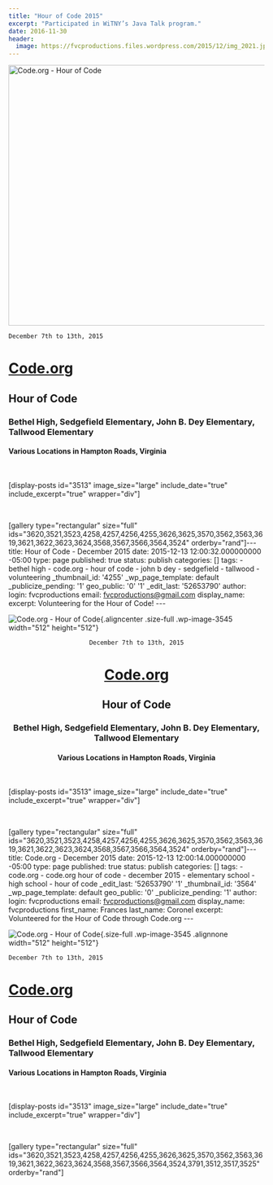 ```yaml
---
title: "Hour of Code 2015"
excerpt: "Participated in WiTNY’s Java Talk program."
date: 2016-11-30
header:
  image: https://fvcproductions.files.wordpress.com/2015/12/img_2021.jpg
---
```


<img class="aligncenter size-full wp-image-3545" src="https://fvcproductions.files.wordpress.com/2015/11/codeorg.png" alt="Code.org - Hour of Code" width="512" height="512" />

<code>December 7th to 13th, 2015</code>
<h1><a href="http://hourofcode.com" target="_blank">Code.org</a></h1>
<h2><strong>Hour of Code</strong></h2>
<h3>Bethel High, Sedgefield Elementary, John B. Dey Elementary, Tallwood Elementary</h3>
<h4>Various Locations in Hampton Roads, Virginia</h4>

&nbsp;

[display-posts id="3513" image_size="large" include_date="true" include_excerpt="true" wrapper="div"]

&nbsp;

[gallery type="rectangular" size="full" ids="3620,3521,3523,4258,4257,4256,4255,3626,3625,3570,3562,3563,3619,3621,3622,3623,3624,3568,3567,3566,3564,3524" orderby="rand"]---
title: Hour of Code - December 2015 date: 2015-12-13
12:00:32.000000000 -05:00 type: page published: true status: publish
categories: \[\] tags: - bethel high - code.org - hour of code - john b
dey - sedgefield - tallwood - volunteering  \_thumbnail\_id: '4255'
\_wp\_page\_template: default \_publicize\_pending: '1' geo\_public: '0'
 '1' \_edit\_last: '52653790' author: login:
fvcproductions email: fvcproductions@gmail.com display\_name:
 excerpt:
Volunteering for the Hour of Code! ---

![Code.org - Hour of
Code](https://fvcproductions.files.wordpress.com/2015/11/codeorg.png){.aligncenter
.size-full .wp-image-3545 width="512" height="512"}

<div style="text-align:center;">

`December 7th to 13th, 2015`

[Code.org](http://hourofcode.com)
=================================

**Hour of Code**
----------------

### Bethel High, Sedgefield Elementary, John B. Dey Elementary, Tallwood Elementary

#### Various Locations in Hampton Roads, Virginia

</div>

 

\[display-posts id="3513" image\_size="large" include\_date="true"
include\_excerpt="true" wrapper="div"\]

 

\[gallery type="rectangular" size="full"
ids="3620,3521,3523,4258,4257,4256,4255,3626,3625,3570,3562,3563,3619,3621,3622,3623,3624,3568,3567,3566,3564,3524"
orderby="rand"\]---
title: Code.org - December 2015 date: 2015-12-13
12:00:14.000000000 -05:00 type: page published: true status: publish
categories: \[\] tags: - code.org - code.org hour of code - december
2015 - elementary school - high school - hour of code
\_edit\_last: '52653790'  '1' \_thumbnail\_id:
'3564' \_wp\_page\_template: default geo\_public: '0'
\_publicize\_pending: '1' author: login: fvcproductions email:
fvcproductions@gmail.com display\_name: fvcproductions first\_name:
Frances last\_name: Coronel excerpt: Volunteered for the Hour of Code
through Code.org ---

![Code.org - Hour of
Code](https://fvcproductions.files.wordpress.com/2015/11/codeorg.png){.size-full
.wp-image-3545 .alignnone width="512" height="512"}

`December 7th to 13th, 2015`

[Code.org](http://hourofcode.com)
=================================

**Hour of Code**
----------------

### Bethel High, Sedgefield Elementary, John B. Dey Elementary, Tallwood Elementary

#### Various Locations in Hampton Roads, Virginia

 

\[display-posts id="3513" image\_size="large" include\_date="true"
include\_excerpt="true" wrapper="div"\]

 

\[gallery type="rectangular" size="full"
ids="3620,3521,3523,4258,4257,4256,4255,3626,3625,3570,3562,3563,3619,3621,3622,3623,3624,3568,3567,3566,3564,3524,3791,3512,3517,3525"
orderby="rand"\]
